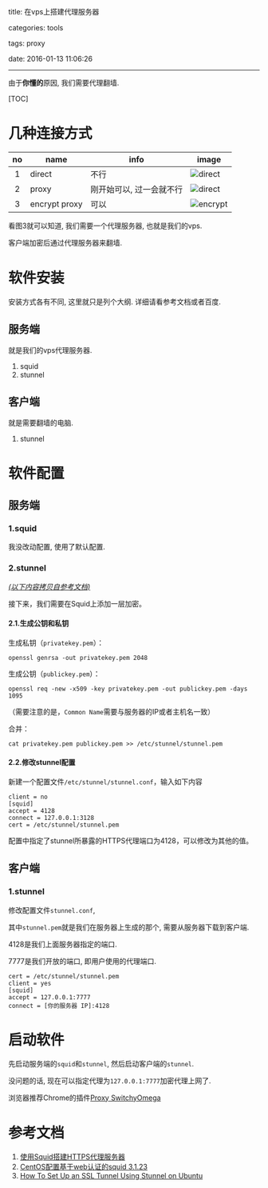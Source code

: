 title: 在vps上搭建代理服务器

categories: tools

tags: proxy

date: 2016-01-13 11:06:26



---

<!--head-->

由于**你懂的**原因, 我们需要代理翻墙.

[TOC]

# 几种连接方式

|  no  | name          | info          | image                                    |
| :--: | ------------- | ------------- | ---------------------------------------- |
|  1   | direct        | 不行            | ![direct](http://qefee.qiniudn.com/20160113_%E5%9C%A8vps%E4%B8%8A%E6%90%AD%E5%BB%BA%E4%BB%A3%E7%90%86%E6%9C%8D%E5%8A%A1%E5%99%A8direct.png) |
|  2   | proxy         | 刚开始可以, 过一会就不行 | ![direct](http://qefee.qiniudn.com/20160113_%E5%9C%A8vps%E4%B8%8A%E6%90%AD%E5%BB%BA%E4%BB%A3%E7%90%86%E6%9C%8D%E5%8A%A1%E5%99%A8proxy.png) |
|  3   | encrypt proxy | 可以            | ![encrypt](http://qefee.qiniudn.com/20160113_%E5%9C%A8vps%E4%B8%8A%E6%90%AD%E5%BB%BA%E4%BB%A3%E7%90%86%E6%9C%8D%E5%8A%A1%E5%99%A8encrypt%20proxy.png) |

看图3就可以知道, 我们需要一个代理服务器, 也就是我们的vps.

客户端加密后通过代理服务器来翻墙.

<!--more-->

<!--body-->

# 软件安装

安装方式各有不同, 这里就只是列个大纲. 详细请看参考文档或者百度.

## 服务端

就是我们的vps代理服务器.

1. squid
2. stunnel

## 客户端

就是需要翻墙的电脑.

1. stunnel



# 软件配置

## 服务端

### 1.squid

我没改动配置, 使用了默认配置.

### 2.stunnel

<u>*(以下内容拷贝自参考文档)*</u>

接下来，我们需要在Squid上添加一层加密。

#### 2.1.生成公钥和私钥

生成私钥（`privatekey.pem`）：

```
openssl genrsa -out privatekey.pem 2048

```

生成公钥（`publickey.pem`）：

```
openssl req -new -x509 -key privatekey.pem -out publickey.pem -days 1095

```

（需要注意的是，`Common Name`需要与服务器的IP或者主机名一致）

合并：

```
cat privatekey.pem publickey.pem >> /etc/stunnel/stunnel.pem

```

#### 2.2.修改stunnel配置

新建一个配置文件`/etc/stunnel/stunnel.conf`，输入如下内容

```
client = no
[squid]
accept = 4128
connect = 127.0.0.1:3128
cert = /etc/stunnel/stunnel.pem
```

配置中指定了stunnel所暴露的HTTPS代理端口为4128，可以修改为其他的值。



## 客户端

### 1.stunnel

修改配置文件`stunnel.conf`,

其中`stunnel.pem`就是我们在服务器上生成的那个, 需要从服务器下载到客户端.

4128是我们上面服务器指定的端口.

7777是我们开放的端口, 即用户使用的代理端口.

```
cert = /etc/stunnel/stunnel.pem
client = yes
[squid]
accept = 127.0.0.1:7777
connect = [你的服务器 IP]:4128
```



# 启动软件

先启动服务端的`squid`和`stunnel`, 然后启动客户端的`stunnel`.

没问题的话, 现在可以指定代理为`127.0.0.1:7777`加密代理上网了.

浏览器推荐Chrome的插件[Proxy SwitchyOmega](https://chrome.google.com/webstore/detail/proxy-switchyomega/padekgcemlokbadohgkifijomclgjgif?hl=en)

# 参考文档

1. [使用Squid搭建HTTPS代理服务器](http://www.predatorray.me/%E5%9C%A8VPS%E4%B8%8A%E6%90%AD%E5%BB%BASquid%E4%BB%A3%E7%90%86%E6%9C%8D%E5%8A%A1%E5%99%A8/)
2. [CentOS配置基于web认证的squid 3.1.23](http://www.centoscn.com/image-text/config/2014/1203/4231.html)
3. [How To Set Up an SSL Tunnel Using Stunnel on Ubuntu](https://www.digitalocean.com/community/tutorials/how-to-set-up-an-ssl-tunnel-using-stunnel-on-ubuntu)
